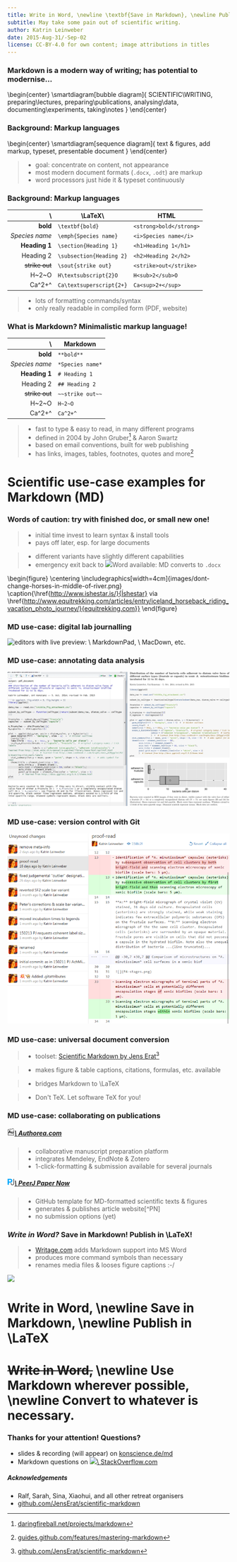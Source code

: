 ```yaml
---
title: Write in Word, \newline \textbf{Save in Markdown}, \newline Publish in \LaTeX
subtitle: May take some pain out of scientific writing.
author: Katrin Leinweber
date: 2015-Aug-31/-Sep-02
license: CC-BY-4.0 for own content; image attributions in titles
---
```



### Markdown is a modern way of writing; has potential to modernise...

\begin{center}
    \smartdiagram[bubble diagram]{
        SCIENTIFIC\\WRITING,
            preparing\\lectures,
            preparing\\publications,
            analysing\\data,
            documenting\\experiments,
            taking\\notes
        }
\end{center}


### Background: Markup languages

\begin{center}
    \smartdiagram[sequence diagram]{
        text \& figures,
        add markup,
        typeset,
        presentable document
        }
\end{center}

> - goal: concentrate on content, not appearance
> - most modern document formats (`.docx`, `.odt`) are markup
> - word processors just hide it & typeset continuously


### Background: Markup languages

\               | \LaTeX\                      | HTML                 
---------------:|----------------------------- |------------------------
**bold**        | `\textbf{bold}`              | `<strong>bold</strong>`
*Species name*  | `\emph{Species name}`        | `<i>Species name</i>`  
**Heading 1**   | `\section{Heading 1}`        | `<h1>Heading 1</h1>`   
Heading 2       | `\subsection{Heading 2}`     | `<h2>Heading 2</h2>`   
~~strike out~~  | `\sout{strike out}`          | `<strike>out</strike>`
H~2~O           | `H\textsubscript{2}O`        | `H<sub>2</sub>O`
Ca^2+^          | `Ca\textsuperscript{2+}`     | `Ca<sup>2+</sup>`

> - lots of formatting commands/syntax
> - only really readable in compiled form (PDF, website)


### What is Markdown? Minimalistic markup language!

\               | Markdown              
---------------:|-----------------
**bold**        | `**bold**`
*Species name*  | `*Species name*`
**Heading 1**   | `# Heading 1`   
Heading 2       | `## Heading 2`  
~~strike out~~  | `~~strike out~~`
H~2~O           | `H~2~O`
Ca^2+^          | `Ca^2+^`

> - fast to type & easy to read, in many different programs
> - defined in 2004 by John Gruber[^df] & Aaron Swartz
> - based on email conventions, built for web publishing
> - has links, images, tables, footnotes, quotes and more[^syntax]

[^df]: [daringfireball.net/projects/markdown](https://daringfireball.net/projects/markdown/syntax)
[^syntax]: [guides.github.com/features/mastering-markdown](https://guides.github.com/features/mastering-markdown/#examples)



# Scientific use-case examples for Markdown (MD)


### Words of caution: try with finished doc, or small new one!

> - initial time invest to learn syntax & install tools
> - pays off later, esp. for large documents

> - different variants have slightly different capabilities
> - emergency exit back to ![](https://upload.wikimedia.org/wikipedia/commons/thumb/4/4f/Microsoft_Word_2013_logo.svg/200px-Microsoft_Word_2013_logo.svg.png)Word available: MD converts to `.docx`

\begin{figure}
  \centering
  \includegraphics[width=4cm]{images/dont-change-horses-in-middle-of-river.png}
  \caption{\href{http://www.ishestar.is/}{Íshestar} via \href{http://www.equitrekking.com/articles/entry/iceland_horseback_riding_vacation_photo_journey/}{equitrekking.com}}
\end{figure}


### MD use-case: digital lab journalling

![editors with live preview:
[![](images/markdownpad.png)\ MarkdownPad](https://markdownpad.com/),
[![](images/macdown.png)\ MacDown](http://macdown.uranusjr.com/), etc.
](images/lab-journal.png)


### MD use-case: annotating data analysis

![[RMarkdown.RStudio.com](https://rmarkdown.rstudio.com/)](images/rmarkdown.jpg)


### MD use-case: version control with Git

![30min intro at [konscience.de/git](http://www.konscience.de/2015/04/ksl002-digital-lab-journalling-with-git/)](images/file-changes-in-GitHub.png)


### MD use-case: universal document conversion

> - toolset: [Scientific Markdown by Jens Erat](https://github.com/JensErat/scientific-markdown)[^SMJE]

> - makes figure & table captions, citations, formulas, etc. available

> - bridges Markdown to \LaTeX

> - Don't TeX. Let software TeX for you!

[^SMJE]: [github.com/JensErat/scientific-markdown](https://github.com/JensErat/scientific-markdown/blob/master/presentation.pdf)


### MD use-case: collaborating on publications

##### [![](images/authorea-fav.png)\ Authorea.com](https://authorea.com/)

> - collaborative manuscript preparation platform
> - integrates Mendeley, EndNote & Zotero
> - 1-click-formatting & submission available for several journals 


##### [![](images/peerj.png)\ PeerJ Paper Now](https://github.com/PeerJ/paper-now)

> - GitHub template for MD-formatted scientific texts & figures
> - generates & publishes article website[^PN]
> - no submission options (yet)


### *Write in Word?* Save in Markdown! Publish in \LaTeX!

> - [Writage.com](http://www.writage.com/) adds Markdown support into MS Word
> - produces more command symbols than necessary
> - renames media files & looses figure captions :-/

![](images/writage)



# Write in Word, \newline Save in Markdown, \newline Publish in \LaTeX



# ~~Write in Word,~~ \newline Use Markdown wherever possible, \newline Convert to whatever is necessary.



### Thanks for your attention! Questions?

- slides & recording (will appear) on [konscience.de/md](http://www.konscience.de/md)
- Markdown questions on [![](images/stackoverflow)\ StackOverflow.com](https://stackoverflow.com/questions/tagged/markdown)

##### Acknowledgements

- Ralf, Sarah, Sina, Xiaohui, and all other retreat organisers
- [github.com/JensErat/scientific-markdown](https://github.com/JensErat/scientific-markdown)
